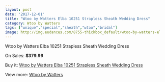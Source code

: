 ```yaml
---
layout: post
date: '2017-12-01'
title: "Wtoo by Watters Elba 10251 Strapless Sheath Wedding Dress"
category: Wtoo by Watters
tags: ["unique","special","sheath","wtoo","bridal"]
image: http://img.eudances.com/8755-thickbox_default/wtoo-by-watters-elba-10251-strapless-sheath-wedding-dress.jpg
---
```

Wtoo by Watters Elba 10251 Strapless Sheath Wedding Dress

On Sales: **$379.99**
<a href="https://www.eudances.com/en/wtoo-by-watters/2960-wtoo-by-watters-elba-10251-strapless-sheath-wedding-dress.html"><amp-img layout="responsive" width="600" height="600" src="//img.eudances.com/8755-thickbox_default/wtoo-by-watters-elba-10251-strapless-sheath-wedding-dress.jpg" alt="Wtoo by Watters Elba 10251 Strapless Sheath Wedding Dress 0" /></a>
<a href="https://www.eudances.com/en/wtoo-by-watters/2960-wtoo-by-watters-elba-10251-strapless-sheath-wedding-dress.html"><amp-img layout="responsive" width="600" height="600" src="//img.eudances.com/8757-thickbox_default/wtoo-by-watters-elba-10251-strapless-sheath-wedding-dress.jpg" alt="Wtoo by Watters Elba 10251 Strapless Sheath Wedding Dress 1" /></a>
<a href="https://www.eudances.com/en/wtoo-by-watters/2960-wtoo-by-watters-elba-10251-strapless-sheath-wedding-dress.html"><amp-img layout="responsive" width="600" height="600" src="//img.eudances.com/8756-thickbox_default/wtoo-by-watters-elba-10251-strapless-sheath-wedding-dress.jpg" alt="Wtoo by Watters Elba 10251 Strapless Sheath Wedding Dress 2" /></a>

Buy it: [Wtoo by Watters Elba 10251 Strapless Sheath Wedding Dress](https://www.eudances.com/en/wtoo-by-watters/2960-wtoo-by-watters-elba-10251-strapless-sheath-wedding-dress.html "Wtoo by Watters Elba 10251 Strapless Sheath Wedding Dress")

View more: [Wtoo by Watters](https://www.eudances.com/en/49-wtoo-by-watters "Wtoo by Watters")